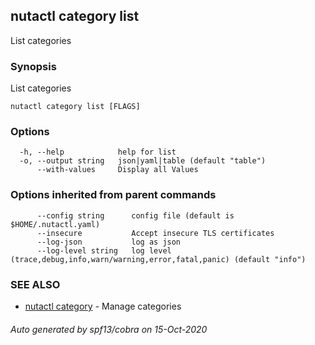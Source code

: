 ## nutactl category list

List categories

### Synopsis

List categories

```
nutactl category list [FLAGS]
```

### Options

```
  -h, --help            help for list
  -o, --output string   json|yaml|table (default "table")
      --with-values     Display all Values
```

### Options inherited from parent commands

```
      --config string      config file (default is $HOME/.nutactl.yaml)
      --insecure           Accept insecure TLS certificates
      --log-json           log as json
      --log-level string   log level (trace,debug,info,warn/warning,error,fatal,panic) (default "info")
```

### SEE ALSO

* [nutactl category](nutactl_category.md)	 - Manage categories

###### Auto generated by spf13/cobra on 15-Oct-2020
